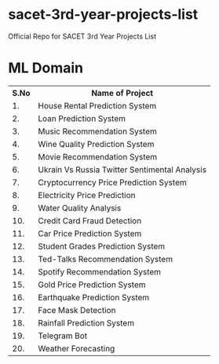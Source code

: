 # sacet-3rd-year-projects-list
Official Repo for SACET 3rd Year Projects List

# ML Domain
<table>
  <tr>
    <th>S.No</th>
    <th>Name of Project</th>
  </tr>
  <tr>
    <td>1.</td>
    <td> House Rental Prediction System </td>
  </tr>
  <tr>
    <td>2.</td>
    <td>Loan Prediction System</td>
  </tr>
  <tr>
    <td>3.</td>
    <td>Music Recommendation System</td>
  </tr>
  <tr>
    <td>4.</td>
    <td>Wine Quality Prediction System</td>
  </tr>
  <tr>
    <td>5.</td>
    <td>Movie Recommendation System</td>
  </tr>
  <tr>
    <td>6.</td>
    <td>Ukrain Vs Russia Twitter Sentimental Analysis</td>
  </tr>
  <tr>
    <td>7.</td>
    <td>Cryptocurrency Price Prediction System</td>
  </tr>
  <tr>
    <td>8.</td>
    <td>Electricity Price Prediction</td>
  </tr>
  <tr>
    <td>9.</td>
    <td>Water Quality Analysis</td>
  </tr>
  <tr>
    <td>10.</td>
    <td>Credit Card Fraud Detection</td>
  </tr>
  <tr>
    <td>11.</td>
    <td>Car Price Prediction System</td>
  </tr>
  <tr>
    <td>12.</td>
    <td>Student Grades Prediction System</td>
  </tr>
  <tr>
    <td>13.</td>
    <td>Ted-Talks Recommendation System</td>
  </tr>
  <tr>
    <td>14.</td>
    <td>Spotify Recommendation System</td>
  </tr>
  <tr>
    <td>15.</td>
    <td>Gold Price Prediction System</td>
  </tr>
  <tr>
    <td>16.</td>
    <td>Earthquake Prediction System</td>
  </tr>
  <tr>
    <td>17.</td>
    <td>Face Mask Detection</td>
  </tr>
  <tr>
    <td>18.</td>
    <td>Rainfall Prediction System</td>
  </tr>
  <tr>
    <td>19.</td>
    <td>Telegram Bot</td>
  </tr>
  <tr>
    <td>20.</td>
    <td>Weather Forecasting</td>
  </tr>
</table


